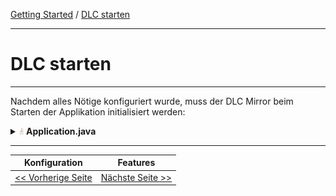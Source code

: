 <a href="../getting_started.md">Getting Started</a> / <a href="./run_application.md">DLC starten</a>

<hr/>

# DLC starten

<hr/>

Nachdem alles Nötige konfiguriert wurde, muss der DLC Mirror beim Starten der Applikation
initialisiert werden:

<details>
<summary><img style="height: 12px" src="icons/java.svg"> <b>Application.java</b></summary>

```java
@SpringBootApplication
public class SampleApplication {

    static {
        Domain.initialize(new ReflectiveDomainMirrorFactory("sampleapp"));
    }

    public static void main(String[] args) {
        new SpringApplicationBuilder(ShopApplication.class).run(args);
    }
}
```
</details>

<hr/>

|            **Konfiguration**             |           **Features**            |
|:----------------------------------------:|:---------------------------------:|
| [<< Vorherige Seite](./configuration.md) | [Nächste Seite >>](./features.md) |